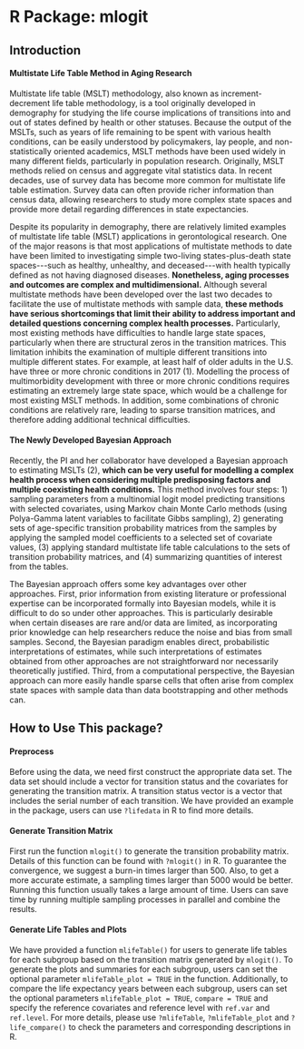# R Package: mlogit



## Introduction

#### Multistate Life Table Method in Aging Research

Multistate life table (MSLT) methodology, also known as increment-decrement life table methodology, is a tool originally developed in demography for studying the life course implications of transitions into and out of states defined by health or other statuses. Because the output of the MSLTs, such as years of life remaining to be spent with various health conditions, can be easily understood by policymakers, lay people, and non-statistically oriented academics, MSLT methods have been used widely in many different fields, particularly in population research. Originally, MSLT methods relied on census and aggregate vital statistics data.  In recent decades, use of survey data has become more common for multistate life table estimation. Survey data can often provide richer information than census data, allowing researchers to study more complex state spaces and provide more detail regarding differences in state expectancies.

Despite its popularity in demography, there are relatively limited examples of multistate life table (MSLT) applications in gerontological research. One of the major reasons is that most applications of multistate methods to date have been limited to investigating simple two-living states-plus-death state spaces---such as healthy, unhealthy, and deceased---with health typically defined as not having diagnosed diseases. **Nonetheless, aging processes and outcomes are complex and multidimensional.** Although several multistate methods have been developed over the last two decades to facilitate the use of multistate methods with sample data, **these methods have serious shortcomings that limit their ability to address important and detailed questions concerning complex health processes.** Particularly, most existing methods have difficulties to handle large state spaces, particularly when there are structural zeros in the transition matrices. This limitation inhibits the examination of multiple different transitions into multiple different states. For example, at least half of older adults in the U.S. have three or more chronic conditions in 2017 (1). Modelling the process of multimorbidity development with three or more chronic conditions requires estimating an extremely large state space, which would be a challenge for most existing MSLT methods. In addition, some combinations of chronic conditions are relatively rare, leading to sparse transition matrices, and therefore adding additional technical difficulties.

#### **The Newly Developed Bayesian Approach**

Recently, the PI and her collaborator have developed a Bayesian approach to estimating MSLTs (2), **which can be very useful for modelling a complex health process when considering multiple predisposing factors and multiple coexisting health conditions.** This method involves four steps: 1) sampling parameters from a multinomial logit model predicting transitions with selected covariates, using Markov chain Monte Carlo methods (using Polya-Gamma latent variables to facilitate Gibbs sampling), 2) generating sets of age-specific transition probability matrices from the samples by applying the sampled model coefficients to a selected set of covariate values, (3) applying standard multistate life table calculations to the sets of transition probability matrices, and (4) summarizing quantities of interest from the tables. 

The Bayesian approach offers some key advantages over other approaches. First, prior information from existing literature or professional expertise can be incorporated formally into Bayesian models, while it is difficult to do so under other approaches. This is particularly desirable when certain diseases are rare and/or data are limited, as incorporating prior knowledge can help researchers reduce the noise and bias from small samples. Second, the Bayesian paradigm enables direct, probabilistic interpretations of estimates, while such interpretations of estimates obtained from other approaches are not straightforward nor necessarily theoretically justified. Third, from a computational perspective, the Bayesian approach can more easily handle sparse cells that often arise from complex state spaces with sample data than data bootstrapping and other methods can.

## How to Use This package?

#### Preprocess

Before using the data, we need first construct the appropriate data set. The data set should include a vector for transition status and the covariates for generating the transition matrix. A transition status vector is a vector that includes the serial number of each transition. We have provided an example in the package, users can use `?lifedata` in R to find more details. 

#### Generate Transition Matrix

First run the function `mlogit()` to generate the transition probability matrix. Details of this function can be found with `?mlogit()` in R. To guarantee the  convergence, we suggest a burn-in times larger than 500. Also, to get a more accurate estimate, a sampling times larger than 5000 would be better. Running this function usually takes a large amount of time. Users can save time by running multiple sampling processes in parallel and combine the results. 

#### Generate Life Tables and Plots

We have provided a function `mlifeTable()` for users to generate life tables for each subgroup based on the transition matrix generated by `mlogit()`.  To generate the plots and summaries for each subgroup, users can set the optional parameter `mlifeTable_plot = TRUE` in the function. Additionally, to compare the life expectancy years between each subgroup, users can set the optional parameters `mlifeTable_plot = TRUE`,  `compare = TRUE` and specify the reference covariates and reference level with `ref.var` and `ref.level`. For more details, please use `?mlifeTable`, `?mlifeTable_plot` and `?life_compare()` to check the parameters and corresponding descriptions in R.
